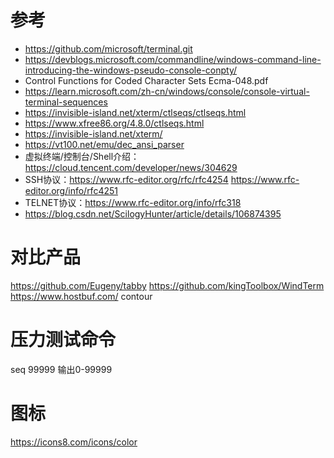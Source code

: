 # 参考
* https://github.com/microsoft/terminal.git  
* https://devblogs.microsoft.com/commandline/windows-command-line-introducing-the-windows-pseudo-console-conpty/  
* Control Functions for Coded Character Sets Ecma-048.pdf  
* https://learn.microsoft.com/zh-cn/windows/console/console-virtual-terminal-sequences  
* https://invisible-island.net/xterm/ctlseqs/ctlseqs.html  
* https://www.xfree86.org/4.8.0/ctlseqs.html  
* https://invisible-island.net/xterm/  
* https://vt100.net/emu/dec_ansi_parser  
* 虚拟终端/控制台/Shell介绍：https://cloud.tencent.com/developer/news/304629  
* SSH协议：https://www.rfc-editor.org/rfc/rfc4254 https://www.rfc-editor.org/info/rfc4251
* TELNET协议：https://www.rfc-editor.org/info/rfc318
* https://blog.csdn.net/ScilogyHunter/article/details/106874395

# 对比产品
https://github.com/Eugeny/tabby
https://github.com/kingToolbox/WindTerm
https://www.hostbuf.com/
contour

# 压力测试命令

seq 99999  输出0-99999


# 图标
https://icons8.com/icons/color